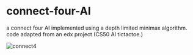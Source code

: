 # connect-four-AI
a connect four AI implemented using a depth limited minimax algorithm.
code adapted from an edx project (CS50 AI tictactoe.)

![connect4](https://user-images.githubusercontent.com/84540590/141518810-4e91d04f-b04c-4c83-9a8e-fbb779ad6d2c.png)
